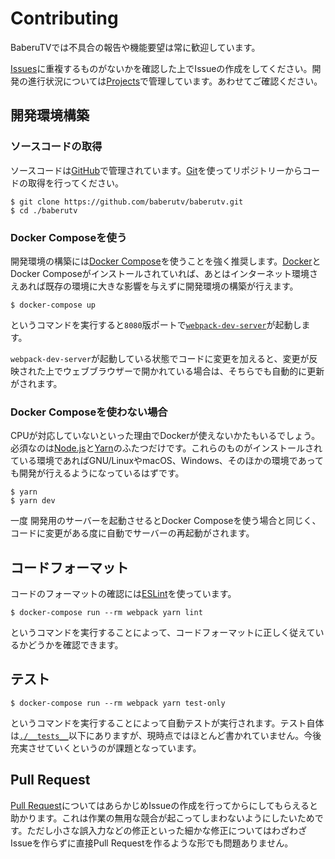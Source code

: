 # Contributing

BaberuTVでは不具合の報告や機能要望は常に歓迎しています。

[Issues](https://github.com/baberutv/baberutv/issues)に重複するものがないかを確認した上でIssueの作成をしてください。開発の進行状況については[Projects](https://github.com/baberutv/baberutv/projects/1)で管理しています。あわせてご確認ください。

## 開発環境構築

### ソースコードの取得

ソースコードは[GitHub](https://github.com/baberutv/baberutv)で管理されています。[Git](https://git-scm.com/)を使ってリポジトリーからコードの取得を行ってください。

```shell
$ git clone https://github.com/baberutv/baberutv.git
$ cd ./baberutv
```

### Docker Composeを使う

開発環境の構築には[Docker Compose](https://docs.docker.com/compose/)を使うことを強く推奨します。[Docker](https://www.docker.com/)とDocker Composeがインストールされていれば、あとはインターネット環境さえあれば既存の環境に大きな影響を与えずに開発環境の構築が行えます。

```shell
$ docker-compose up
```

というコマンドを実行すると`8080`版ポートで[`webpack-dev-server`](https://webpack.js.org/configuration/dev-server/)が起動します。

`webpack-dev-server`が起動している状態でコードに変更を加えると、変更が反映された上でウェブブラウザーで開かれている場合は、そちらでも自動的に更新がされます。

### Docker Composeを使わない場合

CPUが対応していないといった理由でDockerが使えないかたもいるでしょう。必須なのは[Node.js](https://nodejs.org/ja/)と[Yarn](https://yarnpkg.com/en/)のふたつだけです。これらのものがインストールされている環境であればGNU/LinuxやmacOS、Windows、そのほかの環境であっても開発が行えるようになっているはずです。

```shell
$ yarn
$ yarn dev
```

一度 開発用のサーバーを起動させるとDocker Composeを使う場合と同じく、コードに変更がある度に自動でサーバーの再起動がされます。

## コードフォーマット

コードのフォーマットの確認には[ESLint](http://eslint.org/)を使っています。

```shell
$ docker-compose run --rm webpack yarn lint
```

というコマンドを実行することによって、コードフォーマットに正しく従えているかどうかを確認できます。

## テスト

```shell
$ docker-compose run --rm webpack yarn test-only
```

というコマンドを実行することによって自動テストが実行されます。テスト自体は[`./__tests__`](/__tests__)以下にありますが、現時点ではほとんど書かれていません。今後充実させていくというのが課題となっています。

## Pull Request

[Pull Request](https://github.com/baberutv/baberutv/pulls)についてはあらかじめIssueの作成を行ってからにしてもらえると助かります。これは作業の無用な競合が起こってしまわないようにしたいためです。ただし小さな誤入力などの修正といった細かな修正についてはわざわざIssueを作らずに直接Pull Requestを作るような形でも問題ありません。

